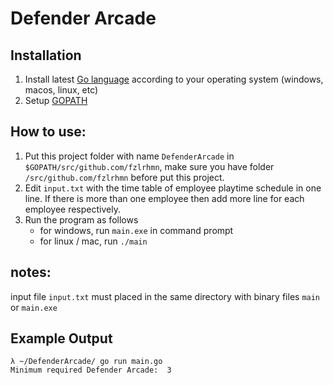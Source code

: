 # Defender Arcade

## Installation
1. Install latest [Go language](https://golang.org/doc/install#install) according to your operating system (windows, macos, linux, etc)
2. Setup [GOPATH](https://github.com/golang/go/wiki/SettingGOPATH)

## How to use:
1. Put this project folder with name `DefenderArcade` in `$GOPATH/src/github.com/fzlrhmn`, make sure you have folder `/src/github.com/fzlrhmn` before put this project.
2. Edit `input.txt` with the time table of employee playtime schedule in one line. If there is more than one employee then add more line for each employee respectively.
3. Run the program as follows
    - for windows, run `main.exe` in command prompt
    - for linux / mac, run `./main`

## notes:
input file `input.txt` must placed in the same directory with binary files `main` or `main.exe`

## Example Output
```
λ ~/DefenderArcade/ go run main.go
Minimum required Defender Arcade:  3
```
